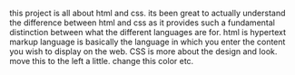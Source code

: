 this project is all about html and css. 
its been great to actually understand the difference between html and css as it provides such a fundamental distinction between what the different languages are for.
html is hypertext markup language is basically the language in which you enter the content you wish to display on the web. 
CSS is more about the design and look. move this to the left a little. change this color etc.
